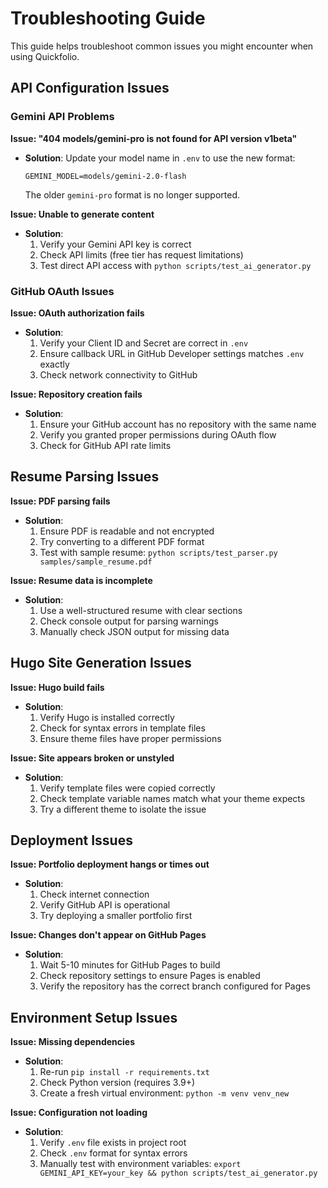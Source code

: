 # Troubleshooting Guide

This guide helps troubleshoot common issues you might encounter when using Quickfolio.

## API Configuration Issues

### Gemini API Problems

**Issue: "404 models/gemini-pro is not found for API version v1beta"**
- **Solution**: Update your model name in `.env` to use the new format:
  ```
  GEMINI_MODEL=models/gemini-2.0-flash
  ```
  The older `gemini-pro` format is no longer supported.

**Issue: Unable to generate content**
- **Solution**: 
  1. Verify your Gemini API key is correct
  2. Check API limits (free tier has request limitations)
  3. Test direct API access with `python scripts/test_ai_generator.py`

### GitHub OAuth Issues

**Issue: OAuth authorization fails**
- **Solution**:
  1. Verify your Client ID and Secret are correct in `.env`
  2. Ensure callback URL in GitHub Developer settings matches `.env` exactly
  3. Check network connectivity to GitHub

**Issue: Repository creation fails**
- **Solution**:
  1. Ensure your GitHub account has no repository with the same name
  2. Verify you granted proper permissions during OAuth flow
  3. Check for GitHub API rate limits

## Resume Parsing Issues

**Issue: PDF parsing fails**
- **Solution**:
  1. Ensure PDF is readable and not encrypted
  2. Try converting to a different PDF format
  3. Test with sample resume: `python scripts/test_parser.py samples/sample_resume.pdf`

**Issue: Resume data is incomplete**
- **Solution**:
  1. Use a well-structured resume with clear sections
  2. Check console output for parsing warnings
  3. Manually check JSON output for missing data

## Hugo Site Generation Issues

**Issue: Hugo build fails**
- **Solution**:
  1. Verify Hugo is installed correctly
  2. Check for syntax errors in template files
  3. Ensure theme files have proper permissions

**Issue: Site appears broken or unstyled**
- **Solution**:
  1. Verify template files were copied correctly
  2. Check template variable names match what your theme expects
  3. Try a different theme to isolate the issue

## Deployment Issues

**Issue: Portfolio deployment hangs or times out**
- **Solution**:
  1. Check internet connection
  2. Verify GitHub API is operational
  3. Try deploying a smaller portfolio first

**Issue: Changes don't appear on GitHub Pages**
- **Solution**:
  1. Wait 5-10 minutes for GitHub Pages to build
  2. Check repository settings to ensure Pages is enabled
  3. Verify the repository has the correct branch configured for Pages

## Environment Setup Issues

**Issue: Missing dependencies**
- **Solution**:
  1. Re-run `pip install -r requirements.txt`
  2. Check Python version (requires 3.9+)
  3. Create a fresh virtual environment: `python -m venv venv_new`

**Issue: Configuration not loading**
- **Solution**:
  1. Verify `.env` file exists in project root
  2. Check `.env` format for syntax errors
  3. Manually test with environment variables: `export GEMINI_API_KEY=your_key && python scripts/test_ai_generator.py`
